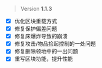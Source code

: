 > Version **1.1.3**
 
 - [x] 优化区块重载方式
 - [x] 修复保护偏差问题
 - [x] 修复床爆炸导致的崩溃
 - [x] 修复攻击/物品捡起控制的一处问题
 - [x] 修复删除领地中的一出问题
 - [x] 重写区块功能，提升性能